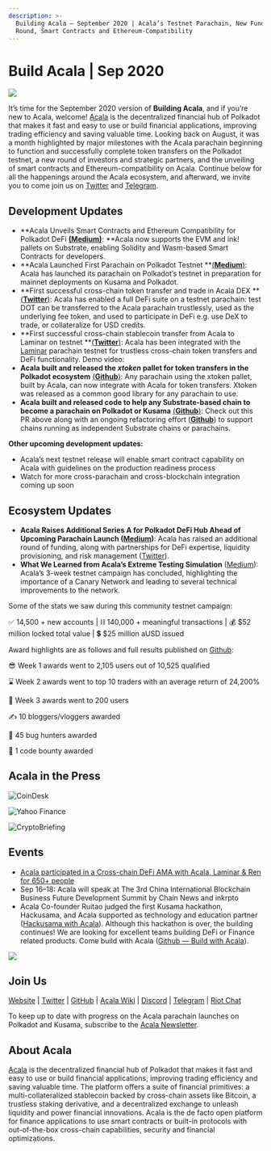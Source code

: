 ```yaml
---
description: >-
  Building Acala — September 2020 | Acala’s Testnet Parachain, New Funding
  Round, Smart Contracts and Ethereum-Compatibility
---
```


# Build Acala | Sep 2020

![](https://miro.medium.com/max/1600/0\*rPcIWxu2NiMMUEpU)

It’s time for the September 2020 version of **Building Acala**, and if you’re new to Acala, welcome! [Acala](http://acala.network) is the decentralized financial hub of Polkadot that makes it fast and easy to use or build financial applications, improving trading efficiency and saving valuable time. Looking back on August, it was a month highlighted by major milestones with the Acala parachain beginning to function and successfully complete token transfers on the Polkadot testnet, a new round of investors and strategic partners, and the unveiling of smart contracts and Ethereum-compatibility on Acala. Continue below for all the happenings around the Acala ecosystem, and afterward, we invite you to come join us on [Twitter](https://twitter.com/acalanetwork) and [Telegram](https://t.me/AcalaOfficial).

## **Development Updates** <a href="698b" id="698b"></a>

* **Acala Unveils Smart Contracts and Ethereum Compatibility for Polkadot DeFi **[**(Medium)**](https://medium.com/acalanetwork/acala-unveils-smart-contracts-and-ethereum-compatibility-for-polkadot-defi-588b3891e53d)**: **Acala now supports the EVM and ink! pallets on Substrate, enabling Solidity and Wasm-based Smart Contracts for developers.
* **Acala Launched First Parachain on Polkadot Testnet **[(**Medium**)](https://medium.com/acalanetwork/acala-launches-the-1st-parachain-on-polkadot-testnet-682c02bad08b): Acala has launched its parachain on Polkadot’s testnet in preparation for mainnet deployments on Kusama and Polkadot.
* **First successful cross-chain token transfer and trade in Acala DEX **[(**Twitter**)](https://twitter.com/AcalaNetwork/status/1297851737525481473?s=20): Acala has enabled a full DeFi suite on a testnet parachain: test DOT can be transferred to the Acala parachain trustlessly, used as the underlying fee token, and used to participate in DeFi e.g. use DeX to trade, or collateralize for USD credits.
* **First successful cross-chain stablecoin transfer from Acala to Laminar on testnet **[(**Twitter**)](https://twitter.com/bettechentt/status/1298768242333237248?s=20): Acala has been integrated with the [Laminar](https://www.laminar.one) parachain testnet for trustless cross-chain token transfers and DeFi functionality. Demo video:
* **Acala built and released the **_**xtoken**_** pallet for token transfers in the Polkadot ecosystem** [(**Github**)](https://github.com/open-web3-stack/open-runtime-module-library/tree/rococo/xtokens): Any parachain using the xtoken pallet, built by Acala, can now integrate with Acala for token transfers. Xtoken was released as a common good library for any parachain to use.
* **Acala built and released code to help any Substrate-based chain to become a parachain on Polkadot or Kusama** [(**Github**)](https://github.com/AcalaNetwork/Acala/pull/362): Check out this PR above along with an ongoing refactoring effort ([**Github**](https://github.com/AcalaNetwork/Acala/compare/rococo-rc6)) to support chains running as independent Substrate chains or parachains.

**Other upcoming development updates:**

* Acala’s next testnet release will enable smart contract capability on Acala with guidelines on the production readiness process
* Watch for more cross-parachain and cross-blockchain integration coming up soon

## **Ecosystem Updates** <a href="4253" id="4253"></a>

* **Acala Raises Additional Series A for Polkadot DeFi Hub Ahead of Upcoming Parachain Launch (**[**Medium**](https://medium.com/acalanetwork/acala-raises-additional-series-a-for-polkadot-defi-hub-ahead-of-upcoming-parachain-launch-22fdee9c2be9)**)**: Acala has raised an additional round of funding, along with partnerships for DeFi expertise, liquidity provisioning, and risk management ([Twitter](https://twitter.com/bettechentt/status/1299497896207773696?s=20)).
* **What We Learned from Acala’s Extreme Testing Simulation** ([Medium](https://medium.com/acalanetwork/what-we-learned-from-acalas-extreme-testing-simulation-5ef5769a0902)): Acala’s 3-week testnet campaign has concluded, highlighting the importance of a Canary Network and leading to several technical improvements to the network.

Some of the stats we saw during this community testnet campaign:

✅ 14,500 + new accounts | ⛓️ 140,000 + meaningful transactions | 💰 $52 million locked total value | 💲 $25 million aUSD issued

Award highlights are as follows and full results published on [Github](https://github.com/AcalaNetwork/Acala/wiki/W.-Contribution-&-Rewards#season-3-prize-giving):

😎 Week 1 awards went to 2,105 users out of 10,525 qualified

⌛ Week 2 awards went to top 10 traders with an average return of 24,200%

🌋 Week 3 awards went to 200 users

✍️ 10 bloggers/vloggers awarded

🐞 45 bug hunters awarded

🤖️ 1 code bounty awarded

## **Acala in the Press** <a href="b12e" id="b12e"></a>

![CoinDesk](https://miro.medium.com/max/2576/1\*v2Ndsw3UwNTj0EhQNbFykw.png)

![Yahoo Finance](https://miro.medium.com/max/2562/1\*z4iztwspAQT0KgfGt4jp_w.png)

![CryptoBriefing](https://miro.medium.com/max/2274/1\*ZA2JHJmNc15TXwClrwE_GQ.png)

## **Events** <a href="733d" id="733d"></a>

* [Acala participated in a Cross-chain DeFi AMA with Acala, Laminar & Ren for 650+ people](https://twitter.com/AcalaNetwork/status/1295477682214338560?s=20)
* Sep 16–18: Acala will speak at The 3rd China International Blockchain Business Future Development Summit by Chain News and inkrpto
* Acala Co-founder Ruitao judged the first Kusama hackathon, Hackusama, and Acala supported as technology and education partner ([Hackusama with Acala](https://medium.com/acalanetwork/hackusama-ea1ddf3e945a)). Although this hackathon is over, the building continues! We are looking for excellent teams building DeFi or Finance related products. Come build with Acala ([Github — Build with Acala](https://github.com/AcalaNetwork/Acala/wiki/U.-Build-with-Acala)).

![](https://miro.medium.com/max/1358/0\*qMAanMu2kGLUXByX)

## Join Us <a href="d0df" id="d0df"></a>

[Website](https://acala.network) | [Twitter](https://twitter.com/AcalaNetwork) | [GitHub](https://github.com/AcalaNetwork/Acala) | [Acala Wiki](https://github.com/AcalaNetwork/Acala/wiki) | [Discord](https://discord.gg/vdbFVCH) | [Telegram](https://t.me/acalaofficial) | [Riot Chat](https://riot.im/app/#/room/#acala:matrix.org)

To keep up to date with progress on the Acala parachain launches on Polkadot and Kusama, subscribe to the [Acala Newsletter](https://share.hsforms.com/1X9RxkXk-R62I0VNbATaDXw4h8qc).

## **About Acala** <a href="09a1" id="09a1"></a>

[Acala](http://acala.network) is the decentralized financial hub of Polkadot that makes it fast and easy to use or build financial applications, improving trading efficiency and saving valuable time. The platform offers a suite of financial primitives: a multi-collateralized stablecoin backed by cross-chain assets like Bitcoin, a trustless staking derivative, and a decentralized exchange to unleash liquidity and power financial innovations. Acala is the de facto open platform for finance applications to use smart contracts or built-in protocols with out-of-the-box cross-chain capabilities, security and financial optimizations.
